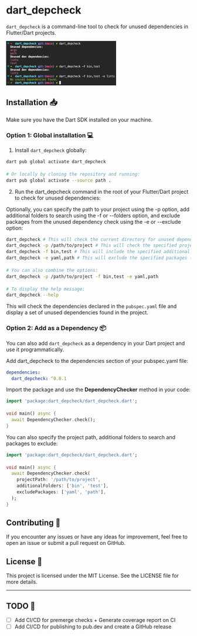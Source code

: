 # dart_depcheck

`dart_depcheck` is a command-line tool to check for unused dependencies in Flutter/Dart projects.

<img src="https://raw.githubusercontent.com/cgutierr-zgz/dart_depcheck/main/screenshots/example.png" width="300">

## Installation 📥

Make sure you have the Dart SDK installed on your machine.

### Option 1: Global installation 💻

1. Install `dart_depcheck` globally:

```bash
dart pub global activate dart_depcheck

# Or locally by cloning the repository and running:
dart pub global activate --source path .
```

2. Run the dart_depcheck command in the root of your Flutter/Dart project to check for unused dependencies:

Optionally, you can specify the path to your project using the -p option, add additional folders to search using the -f or --folders option, and exclude packages from the unused dependency check using the -e or --exclude option:

```bash
dart_depcheck # This will check the current directory for unused dependencies.
dart_depcheck -p /path/to/project # This will check the specified project path for unused dependencies.
dart_depcheck -f bin,test # This will include the specified additional folders (lib, bin, test) in the search for unused dependencies.
dart_depcheck -e yaml,path # This will exclude the specified packages (yaml, path) from the unused dependency check.

# You can also combine the options:
dart_depcheck -p /path/to/project -f bin,test -e yaml,path

# To display the help message:
dart_depcheck --help
```

This will check the dependencies declared in the `pubspec.yaml` file and display a set of unused dependencies found in the project.

### Option 2: Add as a Dependency 📦

You can also add `dart_depcheck` as a dependency in your Dart project and use it programmatically.

Add dart_depcheck to the dependencies section of your pubspec.yaml file:
```yaml
dependencies:
  dart_depcheck: ^0.0.1
```

Import the package and use the **DependencyChecker** method in your code:

```dart
import 'package:dart_depcheck/dart_depcheck.dart';

void main() async {
  await DependencyChecker.check();
}
```

You can also specify the project path, additional folders to search and packages to exclude:

```dart
import 'package:dart_depcheck/dart_depcheck.dart';

void main() async {
  await DependencyChecker.check(
    projectPath: '/path/to/project',
    additionalFolders: ['bin', 'test'],
    excludePackages: ['yaml', 'path'],
  );
}
```

## Contributing 🤝
If you encounter any issues or have any ideas for improvement, feel free to open an issue or submit a pull request on GitHub.

## License 📄
This project is licensed under the MIT License. See the LICENSE file for more details.

---
## TODO 📝
- [ ] Add CI/CD for premerge checks + Generate coverage report on CI
- [ ] Add CI/CD for publishing to pub.dev and create a GitHub release